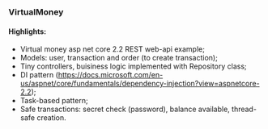 ### VirtualMoney
####
#### Highlights:
* Virtual money asp net core 2.2 REST web-api example;
* Models: user, transaction and order (to create transaction);
* Tiny controllers, buisiness logic implemented with Repository class;
* DI pattern (https://docs.microsoft.com/en-us/aspnet/core/fundamentals/dependency-injection?view=aspnetcore-2.2);
* Task-based pattern;
* Safe transactions: secret check (password), balance available, thread-safe creation.
